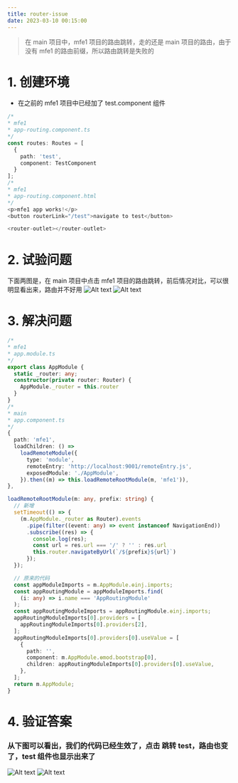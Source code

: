 ```yaml
---
title: router-issue
date: 2023-03-10 00:15:00
---
```


> 在 main 项目中，mfe1 项目的路由跳转，走的还是 main 项目的路由，由于没有 mfe1 的路由前缀，所以路由跳转是失败的

# 1. 创建环境

- 在之前的 mfe1 项目中已经加了 test.component 组件

```typescript
/*
* mfe1
* app-routing.component.ts
*/
const routes: Routes = [
  {
    path: 'test',
    component: TestComponent
  }
];
/*
* mfe1
* app-routing.component.html
*/
<p>mfe1 app works!</p>
<button routerLink="/test">navigate to test</button>

<router-outlet></router-outlet>
```

# 2. 试验问题

下面两图是，在 main 项目中点击 mfe1 项目的路由跳转，前后情况对比，可以很明显看出来，路由并不好用
![Alt text](https://cdn.jsdelivr.net/gh/darkeering/CDN@0.2/blog/module-federation/before-router.png) ![Alt text](https://cdn.jsdelivr.net/gh/darkeering/CDN@0.2/blog/module-federation/before-router2.png)

# 3. 解决问题

```typescript
/*
* mfe1
* app.module.ts
*/
export class AppModule {
  static _router: any;
  constructor(private router: Router) {
    AppModule._router = this.router
  }
}
/*
* main
* app.component.ts
*/
{
  path: 'mfe1',
  loadChildren: () =>
    loadRemoteModule({
      type: 'module',
      remoteEntry: 'http://localhost:9001/remoteEntry.js',
      exposedModule: './AppModule',
    }).then((m) => this.loadRemoteRootModule(m, 'mfe1')),
},

loadRemoteRootModule(m: any, prefix: string) {
  // 新增
  setTimeout(() => {
    (m.AppModule._router as Router).events
      .pipe(filter((event: any) => event instanceof NavigationEnd))
      .subscribe((res) => {
        console.log(res);
        const url = res.url === '/' ? '' : res.url
        this.router.navigateByUrl(`/${prefix}${url}`)
      });
  });

  // 原来的代码
  const appModuleImports = m.AppModule.ɵinj.imports;
  const appRoutingModule = appModuleImports.find(
    (i: any) => i.name === 'AppRoutingModule'
  );
  const appRoutingModuleImports = appRoutingModule.ɵinj.imports;
  appRoutingModuleImports[0].providers = [
    appRoutingModuleImports[0].providers[2],
  ];
  appRoutingModuleImports[0].providers[0].useValue = [
    {
      path: '',
      component: m.AppModule.ɵmod.bootstrap[0],
      children: appRoutingModuleImports[0].providers[0].useValue,
    },
  ];
  return m.AppModule;
}
```

# 4. 验证答案

### 从下图可以看出，我们的代码已经生效了，点击 跳转 test，路由也变了，test 组件也显示出来了

![Alt text](https://cdn.jsdelivr.net/gh/darkeering/CDN@0.2/blog/module-federation/after-router.png) ![Alt text](https://cdn.jsdelivr.net/gh/darkeering/CDN@0.2/blog/module-federation/after-router2.png)
